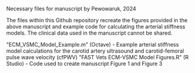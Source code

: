 Necessary files for manuscript by Pewowaruk, 2024

The files within this Github repository recreate the figures provided in the above manuscript and example code for calculating the arterial stiffness models.
The clinical data used in the manuscript cannot be shared.

"ECM_VSMC_Model_Example.m" (Octave) - Example arterial stiffness model calculations for the carotid artery ultrasound and carotid-femoral pulse wave velocity (cfPWV)
"FAST Vets ECM-VSMC Model Figures.R" (R Studio) - Code used to create manuscript Figure 1 and Figure 3 
